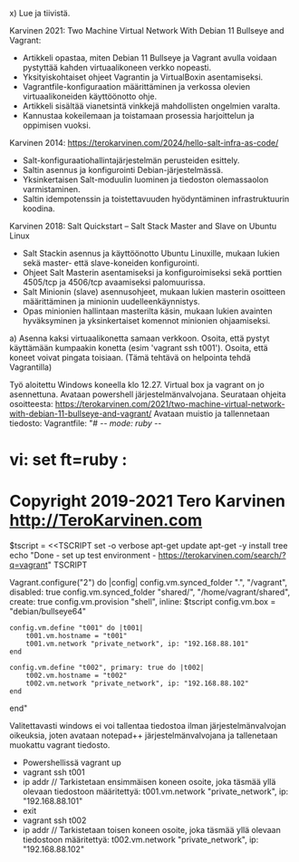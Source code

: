 x) Lue ja tiivistä.

Karvinen 2021: Two Machine Virtual Network With Debian 11 Bullseye and Vagrant:

- Artikkeli opastaa, miten Debian 11 Bullseye ja Vagrant avulla voidaan pystyttää kahden virtuaalikoneen verkko nopeasti. 
- Yksityiskohtaiset ohjeet Vagrantin ja VirtualBoxin asentamiseksi.
- Vagrantfile-konfiguraation määrittäminen ja verkossa olevien virtuaalikoneiden käyttöönotto ohje.
- Artikkeli sisältää vianetsintä vinkkejä mahdollisten ongelmien varalta. 
- Kannustaa kokeilemaan ja toistamaan prosessia harjoittelun ja oppimisen vuoksi.

Karvinen 2014: https://terokarvinen.com/2024/hello-salt-infra-as-code/

- Salt-konfiguraatiohallintajärjestelmän perusteiden esittely.
- Saltin asennus ja konfigurointi Debian-järjestelmässä.
- Yksinkertaisen Salt-moduulin luominen ja tiedoston olemassaolon varmistaminen.
- Saltin idempotenssin ja toistettavuuden hyödyntäminen infrastruktuurin koodina.

Karvinen 2018: Salt Quickstart – Salt Stack Master and Slave on Ubuntu Linux

- Salt Stackin asennus ja käyttöönotto Ubuntu Linuxille, mukaan lukien sekä master- että slave-koneiden konfigurointi.
- Ohjeet Salt Masterin asentamiseksi ja konfiguroimiseksi sekä porttien 4505/tcp ja 4506/tcp avaamiseksi palomuurissa.
- Salt Minionin (slave) asennusohjeet, mukaan lukien masterin osoitteen määrittäminen ja minionin uudelleenkäynnistys.
- Opas minionien hallintaan masterilta käsin, mukaan lukien avainten hyväksyminen ja yksinkertaiset komennot minionien ohjaamiseksi.

a) Asenna kaksi virtuaalikonetta samaan verkkoon. Osoita, että pystyt käyttämään kumpaakin konetta (esim 'vagrant ssh t001'). Osoita, että koneet voivat pingata toisiaan. (Tämä tehtävä on helpointa tehdä Vagrantilla)

Työ aloitettu Windows koneella klo 12.27. Virtual box ja vagrant on jo asennettuna. Avataan powershell järjestelmänvalvojana. 
Seurataan ohjeita osoitteesta: https://terokarvinen.com/2021/two-machine-virtual-network-with-debian-11-bullseye-and-vagrant/
Avataan muistio ja tallennetaan tiedosto:
Vagrantfile:
"# -*- mode: ruby -*-
# vi: set ft=ruby :
# Copyright 2019-2021 Tero Karvinen http://TeroKarvinen.com

$tscript = <<TSCRIPT
set -o verbose
apt-get update
apt-get -y install tree
echo "Done - set up test environment - https://terokarvinen.com/search/?q=vagrant"
TSCRIPT

Vagrant.configure("2") do |config|
	config.vm.synced_folder ".", "/vagrant", disabled: true
	config.vm.synced_folder "shared/", "/home/vagrant/shared", create: true
	config.vm.provision "shell", inline: $tscript
	config.vm.box = "debian/bullseye64"

	config.vm.define "t001" do |t001|
		t001.vm.hostname = "t001"
		t001.vm.network "private_network", ip: "192.168.88.101"
	end

	config.vm.define "t002", primary: true do |t002|
		t002.vm.hostname = "t002"
		t002.vm.network "private_network", ip: "192.168.88.102"
	end
	
end"

Valitettavasti windows ei voi tallentaa tiedostoa ilman järjestelmänvalvojan oikeuksia, joten avataan notepad++ järjestelmänvalvojana ja tallenetaan muokattu vagrant tiedosto.
- Powershellissä vagrant up
- vagrant ssh t001
- ip addr  // Tarkistetaan ensimmäisen koneen osoite, joka täsmää yllä olevaan tiedostoon määritettyä: t001.vm.network "private_network", ip: "192.168.88.101"
- exit
- vagrant ssh t002
- ip addr  // Tarkistetaan toisen koneen osoite, joka täsmää yllä olevaan tiedostoon määritettyä: t002.vm.network "private_network", ip: "192.168.88.102"






